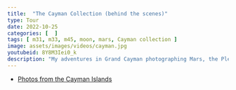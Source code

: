 ```yaml
---
title:  "The Cayman Collection (behind the scenes)"
type: Tour
date: 2022-10-25
categories: [  ]
tags: [ m31, m33, m45, moon, mars, Cayman collection ]
image: assets/images/videos/cayman.jpg
youtubeid: 8Y8M3Iei0_k
description: "My adventures in Grand Cayman photographing Mars, the Pleiades, Cassiopeia, Cygnus, Orion, M31: the Andromeda Galaxy and M33: the Triangulum Galaxy using my Sony Alpha 6300 mirrorless camera with 12mm and 50mm Samyang lenses, the Svbony sv503 70ED 420mm doublet refractor, and using the Sky Watcher Star Adventurer GTi mount."
---
```


- [Photos from the Cayman Islands](/tag/cayman-collection)
